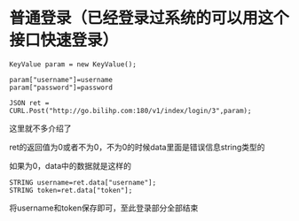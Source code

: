# 普通登录（已经登录过系统的可以用这个接口快速登录）

    KeyValue param = new KeyValue();
    
    param["username"]=username
    param["password"]=password

    JSON ret = CURL.Post("http://go.bilihp.com:180/v1/index/login/3",param);
    
这里就不多介绍了

ret的返回值为0或者不为0，不为0的时候data里面是错误信息string类型的


如果为0，data中的数据就是这样的

    STRING username=ret.data["username"];
    STRING token=ret.data["token"];
    
    
将username和token保存即可，至此登录部分全部结束
